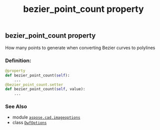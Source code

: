 ﻿---
title: bezier_point_count property
second_title: Aspose.CAD for Python via .NET API References
description: 
type: docs
weight: 30
url: /python-net/aspose.cad.imageoptions/dwfoptions/bezier_point_count/
is_root: false
---

## bezier_point_count property


How many points to generate when converting Bezier curves to polylines
### Definition:
```python
@property
def bezier_point_count(self):
    ...
@bezier_point_count.setter
def bezier_point_count(self, value):
    ...
```

### See Also
* module [`aspose.cad.imageoptions`](../../)
* class [`DwfOptions`](/cad/python-net/aspose.cad.imageoptions/dwfoptions)
